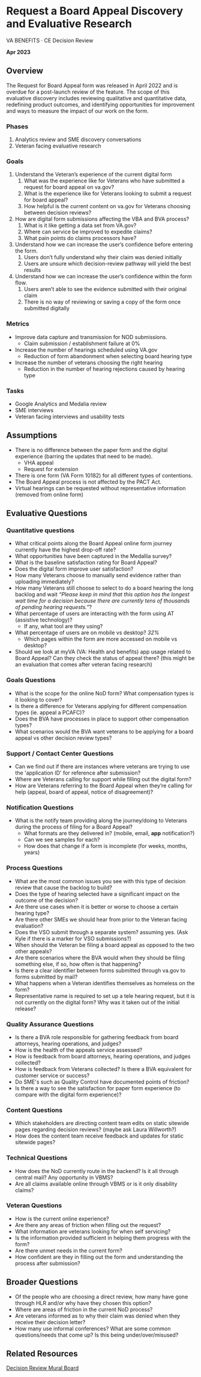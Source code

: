 # Request a Board Appeal Discovery and Evaluative Research

VA BENEFITS · CE Decision Review

**Apr 2023**

## **Overview**

The Request for Board Appeal form was released in April 2022 and is overdue for a post-launch review of the feature. The scope of this evaluative discovery includes reviewing qualitative and quantitative data, redefining product outcomes, and identifying opportunities for improvement and ways to measure the impact of our work on the form.

### **Phases**

1. Analytics review and SME discovery conversations
2. Veteran facing evaluative research

### **Goals**

1. Understand the Veteran’s experience of the current digital form
    1. What was the experience like for Veterans who have submitted a request for board appeal on va.gov?
    2. What is the experience like for Veterans looking to submit a request for board appeal?
    3. How helpful is the current content on va.gov for Veterans choosing between decision reviews?
2. How are digital form submissions affecting the VBA and BVA process?
    1. What is it like getting a data set from VA.gov?
    2. Where can service be improved to expedite claims?
    3. What pain points do claims processors have?
3. Understand how we can increase the user’s confidence before entering the form.
    1. Users don’t fully understand why their claim was denied initially
    2. Users are unsure which decision-review pathway will yield the best results
4. Understand how we can increase the user’s confidence within the form flow.
    1. Users aren’t able to see the evidence submitted with their original claim
    2. There is no way of reviewing or saving a copy of the form once submitted digitally

### **Metrics**

- Improve data capture and transmission for NOD submissions.
   - Claim submission / establishment failure at 0% 
- Increase the number of hearings scheduled using VA.gov
   - Reduction of form abandonment when selecting board hearing type
- Increase the number of veterans choosing the right hearing
  - Reduction in the number of hearing rejections caused by hearing type


### **Tasks**

- Google Analytics and Medalia review
- SME interviews
- Veteran facing interviews and usability tests

## **Assumptions**

- There is no difference between the paper form and the digital experience (barring the updates that need to be made).
    - VHA appeal
    - Request for extension
- There is one form (VA Form 10182) for all different types of contentions.
- The Board Appeal process is not affected by the PACT Act.
- Virtual hearings can be requested without representative information (removed from online form)

## **Evaluative Questions**

### **Quantitative questions**

- What critical points along the Board Appeal online form journey currently have the highest drop-off rate?
- What opportunities have been captured in the Medallia survey?
- What is the baseline satisfaction rating for Board Appeal?
- Does the digital form improve user satisfaction?
- How many Veterans choose to manually send evidence rather than uploading immediately?
- How many Veterans still choose to select to do a board hearing the long backlog and wait *“Please keep in mind that this option has the longest wait time for a decision because there are currently tens of thousands of pending hearing requests.”*?
- What percentage of users are interacting with the form using AT (assistive technology)?
    - If any, what tool are they using?
- What percentage of users are on mobile vs desktop? *32%*
    - Which pages within the form are more accessed on mobile vs desktop?
- Should we look at myVA (VA: Health and benefits) app usage related to Board Appeal? Can they check the status of appeal there? (this might be an evaluation that comes after veteran facing research)

### **Goals Questions**

- What is the scope for the online NoD form? What compensation types is it looking to cover?
- Is there a difference for Veterans applying for different compensation types (ie. appeal a PCAFC)?
- Does the BVA have processes in place to support other compensation types?
- What scenarios would the BVA want veterans to be applying for a board appeal vs other decision review types?

### **Support / Contact Center Questions**

- Can we find out if there are instances where veterans are trying to use the 'application ID' for reference after submission?
- Where are Veterans calling for support while filling out the digital form?
- How are Veterans referring to the Board Appeal when they’re calling for help (appeal, board of appeal, notice of disagreement)?

### **Notification Questions**

- What is the notify team providing along the journey/doing to Veterans during the process of filing for a Board Appeal?
    - What formats are they delivered in? (mobile, email, **app** notification?)
    - Can we see samples for each?
    - How does that change if a form is incomplete (for weeks, months, years)

### **Process Questions**

- What are the most common issues you see with this type of decision review that cause the backlog to build?
- Does the type of hearing selected have a significant impact on the outcome of the decision?
- Are there use cases when it is better or worse to choose a certain hearing type?
- Are there other SMEs we should hear from prior to the Veteran facing evaluation?
- Does the VSO submit through a separate system? assuming yes. (Ask Kyle if there is a marker for VSO submissions?)
- When should the Veteran be filing a board appeal as opposed to the two other appeals?
- Are there scenarios where the BVA would when they should be filing something else, if so, how often is that happening?
- Is there a clear identifier between forms submitted through va.gov to forms submitted by mail?
- What happens when a Veteran identifies themselves as homeless on the form?
- Representative name is required to set up a tele hearing request, but it is not currently on the digital form? Why was it taken out of the initial release?

### **Quality Assurance Questions**

- Is there a BVA role responsible for gathering feedback from board attorneys, hearing operations, and judges?
- How is the health of the appeals service assessed?
- How is feedback from board attorneys, hearing operations, and judges collected?
- How is feedback from Veterans collected? Is there a BVA equivalent for customer service or success?
- Do SME's such as Quality Control have documented points of friction?
- Is there a way to see the satisfaction for paper form experience (to compare with the digital form experience)?

### **Content Questions**

- Which stakeholders are directing content team edits on static sitewide pages regarding decision reviews? (maybe ask Laura Willworth?)
- How does the content team receive feedback and updates for static sitewide pages?

### **Technical Questions**

- How does the NoD currently route in the backend? Is it all through central mail? Any opportunity in VBMS?
- Are all claims available online through VBMS or is it only disability claims?

### **Veteran Questions**

- How is the current online experience?
- Are there any areas of friction when filling out the request?
- What information are veterans looking for when self servicing?
- Is the information provided sufficient in helping them progress with the form?
- Are there unmet needs in the current form?
- How confident are they in filling out the form and understanding the process after submission?

## **Broader Questions**

- Of the people who are choosing a direct review, how many have gone through HLR and/or why have they chosen this option?
- Where are areas of friction in the current NoD process?
- Are veterans informed as to why their claim was denied when they receive their decision letter?
- How many use informal conferences? What are some common questions/needs that come up? Is this being under/over/misused?

## **Related Resources**

[Decision Review Mural Board](https://app.mural.co/t/coforma8350/m/coforma8350/1679600983883/c565af371b4772fe601b1ab9df7a4a8212b7f7e9?sender=udbf574074425980f04c55360)
